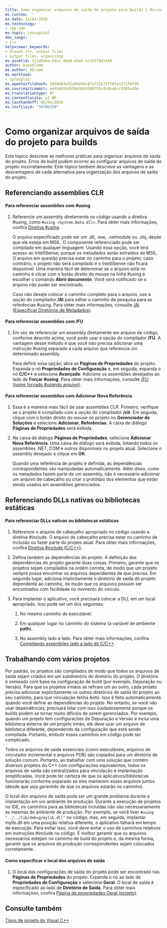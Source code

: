 ```yaml
---
title: Como organizar arquivos de saída do projeto para builds | Microsoft Docs
ms.custom: ''
ms.date: 11/04/2016
ms.technology:
- cpp-ide
ms.topic: conceptual
dev_langs:
- C++
helpviewer_keywords:
- Visual C++, output files
- output files, organizing
ms.assetid: 521d95ea-2dcc-4da0-b5eb-ac3e57941446
author: mikeblome
ms.author: mblome
ms.workload:
- cplusplus
ms.openlocfilehash: 5058493e93a89e64c87ef52b73ff8fe3272f8f99
ms.sourcegitcommit: a4454b91d556a3dc43d8755cdcdeabcc9285a20e
ms.translationtype: HT
ms.contentlocale: pt-BR
ms.lasthandoff: 06/04/2018
ms.locfileid: "34705339"
---
```

# <a name="how-to-organize-project-output-files-for-builds"></a>Como organizar arquivos de saída do projeto para builds
Este tópico descreve as melhores práticas para organizar arquivos de saída do projeto. Erros de build podem ocorrer ao configurar arquivos de saída do projeto incorretamente. Este tópico também descreve as vantagens e as desvantagens de cada alternativa para organização dos arquivos de saída do projeto.  
  
## <a name="referencing-clr-assemblies"></a>Referenciando assemblies CLR  
  
#### <a name="to-reference-assemblies-with-using"></a>Para referenciar assemblies com #using  
  
1.  Referencie um assembly diretamente no código usando a diretiva #using, como `#using <System.Data.dll>`. Para obter mais informações, confira [Diretiva #using](../preprocessor/hash-using-directive-cpp.md).  
  
     O arquivo especificado pode ser um .dll, .exe, .netmodule ou .obj, desde que ele esteja em MSIL. O componente referenciado pode ser compilado em qualquer linguagem. Usando essa opção, você terá acesso ao IntelliSense, porque os metadados serão extraídos da MSIL. O arquivo em questão precisa estar no caminho para o projeto; caso contrário, o projeto não será compilado e o IntelliSense não ficará disponível. Uma maneira fácil de determinar se o arquivo está no caminho é clicar com o botão direito do mouse na linha #using e escolher o comando **Abrir documento**. Você será notificado se o arquivo não puder ser encontrado.  
  
     Caso não deseje colocar o caminho completo para o arquivo, use a opção do compilador **/AI** para editar o caminho de pesquisa para as referências #using. Para obter mais informações, consulte [/AI (Especificar Diretórios de Metadados)](../build/reference/ai-specify-metadata-directories.md).  
  
#### <a name="to-reference-assemblies-with-fu"></a>Para referenciar assemblies com /FU  
  
1.  Em vez de referenciar um assembly diretamente em arquivo de código, conforme descrito acima, você pode usar a opção do compilador **/FU**. A vantagem desse método é que você não precisa adicionar uma instrução #using separada a cada arquivo que referencia um determinado assembly.  
  
     Para definir essa opção, abra as **Páginas de Propriedades** do projeto. Expanda o nó **Propriedades de Configuração** e, em seguida, expanda o nó **C/C++** e selecione **Avançado**. Adicione os assemblies desejados ao lado de **Forçar #using**. Para obter mais informações, consulte [/FU (nome forçado #usando arquivo)](../build/reference/fu-name-forced-hash-using-file.md).  
  
#### <a name="to-reference-assemblies-with-add-new-reference"></a>Para referenciar assemblies com Adicionar Nova Referência  
  
1.  Essa é a maneira mais fácil de usar assemblies CLR. Primeiro, verifique se o projeto é compilado com a opção do compilador **/clr**. Em seguida, clique com o botão direito do mouse no projeto no **Gerenciador de Soluções** e selecione **Adicionar**, **Referências**. A caixa de diálogo **Páginas de Propriedades** será exibida.  
  
2.  Na caixa de diálogo **Páginas de Propriedades**, selecione **Adicionar Nova Referência**. Uma caixa de diálogo será exibida, listando todos os assemblies .NET, COM e outros disponíveis no projeto atual. Selecione o assembly desejado e clique em **OK**.  
  
     Quando uma referência de projeto é definida, as dependências correspondentes são manipuladas automaticamente. Além disso, como os metadados fazem parte de um assembly, não é necessário adicionar um arquivo de cabeçalho ou criar o protótipo dos elementos que estão sendo usados em assemblies gerenciados.  
  
## <a name="referencing-native-dlls-or-static-libraries"></a>Referenciando DLLs nativas ou bibliotecas estáticas  
  
#### <a name="to-reference-native-dlls-or-static-libraries"></a>Para referenciar DLLs nativas ou bibliotecas estáticas  
  
1.  Referencie o arquivo de cabeçalho apropriado no código usando a diretiva #include. O arquivo de cabeçalho precisa estar no caminho de inclusão ou fazer parte do projeto atual. Para obter mais informações, confira [Diretiva #include (C/C++)](../preprocessor/hash-include-directive-c-cpp.md).  
  
2.  Defina também as dependências do projeto. A definição das dependências do projeto garante duas coisas. Primeiro, garante que os projetos sejam compilados na ordem correta, de modo que um projeto sempre possa encontrar os arquivos dependentes de que precisa. Em segundo lugar, adiciona implicitamente o diretório de saída do projeto dependente ao caminho, de modo que os arquivos possam ser encontrados com facilidade no momento do vínculo.  
  
3.  Para implantar o aplicativo, você precisará colocar a DLL em um local apropriado. Isso pode ser um dos seguintes:  
  
    1.  No mesmo caminho do executável.  
  
    2.  Em qualquer lugar no caminho do sistema (a variável de ambiente **path**).  
  
    3.  No assembly lado a lado. Para obter mais informações, confira [Compilando assemblies lado a lado do C/C++](../build/building-c-cpp-side-by-side-assemblies.md).  
  
## <a name="working-with-multiple-projects"></a>Trabalhando com vários projetos  
 Por padrão, os projetos são compilados de modo que todos os arquivos de saída sejam criados em um subdiretório do diretório do projeto. O diretório é nomeado com base na configuração de build (por exemplo, Depuração ou Versão). Para que os projetos irmãos se refiram um ao outro, cada projeto precisa adicionar explicitamente os outros diretórios de saída do projeto ao seu caminho, para que vinculação tenha êxito. Isso é feito automaticamente quando você define as dependências do projeto. No entanto, se você não usar dependências, precisará lidar com isso cuidadosamente porque os builds podem se tornar muito difíceis de serem gerenciados. Por exemplo, quando um projeto tem configurações de Depuração e Versão e inclui uma biblioteca externa de um projeto irmão, ele deve usar um arquivo de biblioteca diferente, dependendo da configuração que está sendo compilada. Portanto, embutir esses caminhos em código pode ser complicado.  
  
 Todos os arquivos de saída essenciais (como executáveis, arquivos de vinculador incremental e arquivos PDB) são copiados para um diretório de solução comum. Portanto, ao trabalhar com uma solução que contém diversos projetos do C++ com configurações equivalentes, todos os arquivos de saída são centralizados para vinculação e implantação simplificadas. Você pode ter certeza de que os aplicativos/bibliotecas funcionarão conforme esperado se eles manterem esses arquivos juntos (desde que seja garantido de que os arquivos estarão no caminho).  
  
 O local dos arquivos de saída pode ser um grande problema durante a implantação em um ambiente de produção. Durante a execução de projetos no IDE, os caminhos para as bibliotecas incluídas não são necessariamente as mesmas do ambiente de produção. Por exemplo, se você tiver `#using "../../lib/debug/mylib.dll"` no código, mas, em seguida, implantar mylib.dll em uma posição relativa diferente, o aplicativo falhará em tempo de execução. Para evitar isso, você deve evitar o uso de caminhos relativos em instruções #include no código. É melhor garantir que os arquivos necessários estejam no caminho de build do projeto e, da mesma forma, garantir que os arquivos de produção correspondentes sejam colocados corretamente.  
  
#### <a name="how-to-specify-where-output-files-go"></a>Como especificar o local dos arquivos de saída  
  
1.  O local das configurações de saída do projeto pode ser encontrado nas **Páginas de Propriedades** do projeto. Expanda o nó ao lado de **Propriedades de Configuração** e selecione **Geral**. O local de saída é especificado ao lado de **Diretório de Saída**. Para obter mais informações, confira [Página de propriedades Geral (projeto)](../ide/general-property-page-project.md).  
  
## <a name="see-also"></a>Consulte também  
 [Tipos de projeto do Visual C++](../ide/visual-cpp-project-types.md)